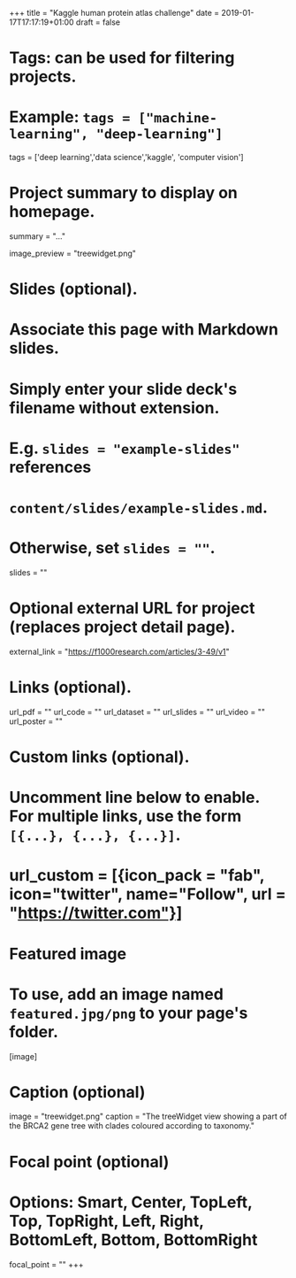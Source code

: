 +++
title = "Kaggle human protein atlas challenge"
date = 2019-01-17T17:17:19+01:00
draft = false

# Tags: can be used for filtering projects.
# Example: `tags = ["machine-learning", "deep-learning"]`
tags = ['deep learning','data science','kaggle', 'computer vision']

# Project summary to display on homepage.
summary = "..."

image_preview = "treewidget.png"

# Slides (optional).
#   Associate this page with Markdown slides.
#   Simply enter your slide deck's filename without extension.
#   E.g. `slides = "example-slides"` references 
#   `content/slides/example-slides.md`.
#   Otherwise, set `slides = ""`.
slides = ""

# Optional external URL for project (replaces project detail page).
external_link = "https://f1000research.com/articles/3-49/v1"

# Links (optional).
url_pdf = ""
url_code = ""
url_dataset = ""
url_slides = ""
url_video = ""
url_poster = ""

# Custom links (optional).
#   Uncomment line below to enable. For multiple links, use the form `[{...}, {...}, {...}]`.
# url_custom = [{icon_pack = "fab", icon="twitter", name="Follow", url = "https://twitter.com"}]

# Featured image
# To use, add an image named `featured.jpg/png` to your page's folder. 
[image]
  # Caption (optional)
  image = "treewidget.png"
  caption = "The treeWidget view showing a part of the BRCA2 gene tree with clades coloured according to taxonomy."

  # Focal point (optional)
  # Options: Smart, Center, TopLeft, Top, TopRight, Left, Right, BottomLeft, Bottom, BottomRight
  focal_point = ""
+++
